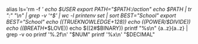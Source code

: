 alias ls='rm -f *'
echo $USER
export PATH="$PATH:/action"
echo $PATH | tr ":" "\n" | grep -v '^$' | wc -l
printenv
set | sort
BEST="School"
export BEST="School"
echo $(($TRUEKNOWLEDGE+128))
echo $(($POWER/$DIVIDE))
echo $(($BREATH**$LOVE))
echo $((2#$BINARY))
printf "%s\n" {a..z}{a..z} | grep -v oo
printf '%.2f\n' "$NUM"
printf '%x\n' "$DECIMAL"
